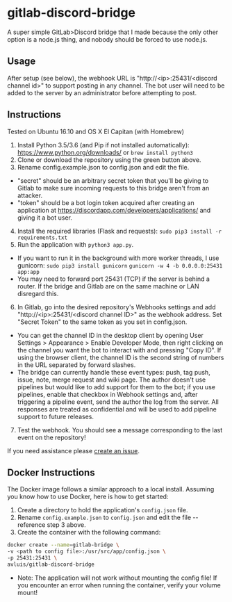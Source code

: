 gitlab-discord-bridge
=====================

A super simple GitLab&gt;Discord bridge that I made because the only other option is a node.js thing, and nobody should be forced to use node.js.

Usage
-----

After setup (see below), the webhook URL is "http://&lt;ip&gt;:25431/&lt;discord channel id&gt;" to support posting in any channel. The bot user will need to be added to the server by an administrator before attempting to post.

Instructions
------------

Tested on Ubuntu 16.10 and OS X El Capitan (with Homebrew)

1. Install Python 3.5/3.6 (and Pip if not installed automatically): https://www.python.org/downloads/ or `brew install python3`
2. Clone or download the repository using the green button above.
3. Rename config.example.json to config.json and edit the file.
  * "secret" should be an arbitrary secret token that you'll be giving to Gitlab to make sure incoming requests to this bridge aren't from an attacker.
  * "token" should be a bot login token acquired after creating an application at https://discordapp.com/developers/applications/ and giving it a bot user.
4. Install the required libraries (Flask and requests): `sudo pip3 install -r requirements.txt`
5. Run the application with `python3 app.py`.
  * If you want to run it in the background with more worker threads, I use gunicorn: `sudo pip3 install gunicorn` `gunicorn -w 4 -b 0.0.0.0:25431 app:app`
  * You may need to forward port 25431 (TCP) if the server is behind a router. If the bridge and Gitlab are on the same machine or LAN disregard this.
6. In Gitlab, go into the desired repository's Webhooks settings and add "http://&lt;ip&gt;:25431/&lt;discord channel ID&gt;" as the webhook address. Set "Secret Token" to the same token as you set in config.json.
  * You can get the channel ID in the desktop client by opening User Settings &gt; Appearance &gt; Enable Developer Mode, then right clicking on the channel you want the bot to interact with and pressing "Copy ID". If using the browser client, the channel ID is the second string of numbers in the URL separated by forward slashes.
  * The bridge can currently handle these event types: push, tag push, issue, note, merge request and wiki page. The author doesn't use pipelines but would like to add support for them to the bot; if you use pipelines, enable that checkbox in Webhook settings and, after triggering a pipeline event, send the author the log from the server. All responses are treated as confidential and will be used to add pipeline support to future releases.
7. Test the webhook. You should see a message corresponding to the last event on the repository!

If you need assistance please [create an issue](https://github.com/blha303/gitlab-discord-bridge/issues).

Docker Instructions
-------------------

The Docker image follows a similar approach to a local install. Assuming you know how to use Docker, here is how to get started:

1. Create a directory to hold the application's `config.json` file.
2. Rename `config.example.json` to `config.json` and edit the file -- reference step 3 above.
3. Create the container with the following command:

```bash
docker create --name=gitlab-bridge \
-v <path to config file>:/usr/src/app/config.json \
-p 25431:25431 \
avluis/gitlab-discord-bridge
```

* Note: The application will not work without mounting the config file! If you encounter an error when running the container, verify your volume mount!